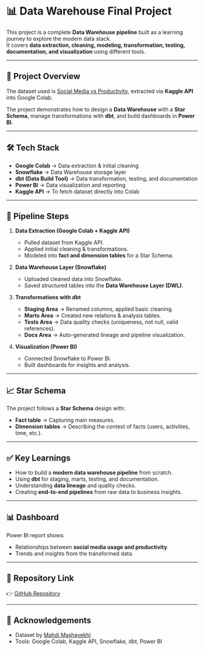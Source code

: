 # 📊 Data Warehouse Final Project

This project is a complete **Data Warehouse pipeline** built as a learning journey to explore the modern data stack.  
It covers **data extraction, cleaning, modeling, transformation, testing, documentation, and visualization** using different tools.

---

## 🚀 Project Overview
The dataset used is [Social Media vs Productivity](https://www.kaggle.com/datasets/mahdimashayekhi/social-media-vs-productivity), extracted via **Kaggle API** into Google Colab.  

The project demonstrates how to design a **Data Warehouse** with a **Star Schema**, manage transformations with **dbt**, and build dashboards in **Power BI**.

---

## 🛠 Tech Stack
- **Google Colab** → Data extraction & initial cleaning  
- **Snowflake** → Data Warehouse storage layer  
- **dbt (Data Build Tool)** → Data transformation, testing, and documentation  
- **Power BI** → Data visualization and reporting  
- **Kaggle API** → To fetch dataset directly into Colab  
 

---

## 🔄 Pipeline Steps

1. **Data Extraction (Google Colab + Kaggle API)**  
   - Pulled dataset from Kaggle API.  
   - Applied initial cleaning & transformations.  
   - Modeled into **fact and dimension tables** for a Star Schema.  

2. **Data Warehouse Layer (Snowflake)**  
   - Uploaded cleaned data into Snowflake.  
   - Saved structured tables into the **Data Warehouse Layer (DWL)**.  

3. **Transformations with dbt**  
   - **Staging Area** → Renamed columns, applied basic cleaning.  
   - **Marts Area** → Created new relations & analysis tables.  
   - **Tests Area** → Data quality checks (uniqueness, not null, valid references).  
   - **Docs Area** → Auto-generated lineage and pipeline visualization.  

4. **Visualization (Power BI)**  
   - Connected Snowflake to Power BI.  
   - Built dashboards for insights and analysis.  

---

## 📈 Star Schema
The project follows a **Star Schema** design with:  
- **Fact table** → Capturing main measures.  
- **Dimension tables** → Describing the context of facts (users, activities, time, etc.).  

---

## ✅ Key Learnings
- How to build a **modern data warehouse pipeline** from scratch.  
- Using **dbt** for staging, marts, testing, and documentation.  
- Understanding **data lineage** and quality checks.  
- Creating **end-to-end pipelines** from raw data to business insights.  

---

## 📊 Dashboard
Power BI report shows:  
- Relationships between **social media usage and productivity**.  
- Trends and insights from the transformed data.  

---

## 📂 Repository Link
👉 [GitHub Repository](https://github.com/abdelrahmannabil987/DataWarehouse_finalProject)

---

## 🙌 Acknowledgements
- Dataset by [Mahdi Mashayekhi](https://www.kaggle.com/datasets/mahdimashayekhi/social-media-vs-productivity)  
- Tools: Google Colab, Kaggle API, Snowflake, dbt, Power BI
